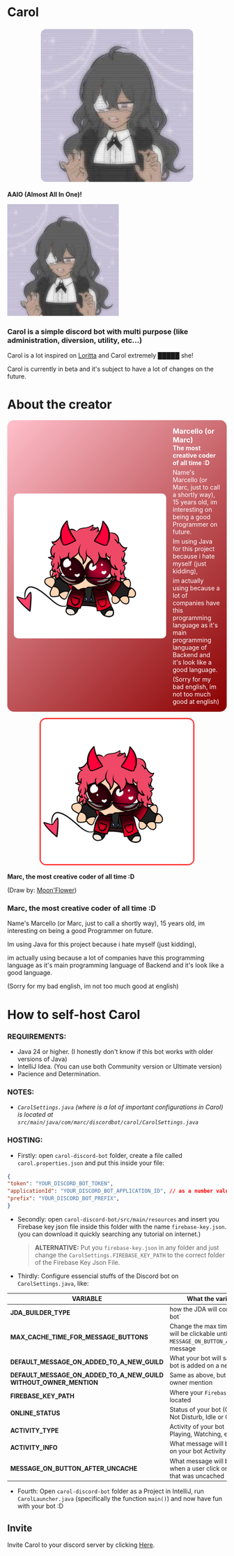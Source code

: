 # Carol

<p align="center">
  <img src="https://github.com/MarcelloDev6001/CarolBot/blob/main/avatar.png" 
       alt="logo"
       style="border-radius: 15px; border: 3px solid #ffffffff;"
       width="350" />
</p>

<p  align="center">

<b>AAIO (Almost All In One)!</b>

</p>

  

![Imagem](https://github.com/MarcelloDev6001/CarolBot/blob/main/avatar.png)

### Carol is a simple discord bot with multi purpose (like administration, diversion, utility, etc...)
  

Carol is a lot inspired on [Loritta](https://github.com/LorittaBot/Loritta) and Carol extremely █████ she!

Carol is currently in beta and it's subject to have a lot of changes on the future.

  

# About the creator

<div style="
  border-radius: 15px; 
  padding: 15px; 
  display: flex; 
  align-items: center; 
  background: linear-gradient(135deg, pink, darkred);
  color: white;
">
  <img align="center" src="https://github.com/MarcelloDev6001/CarolBot/blob/main/marc-avatar.png" alt="Marc" style="border-radius: 10px; margin-right: 15px;" />
  <div>
    <h3 style="margin: 0;">Marcello (or Marc)</h3>
    <h4 style="margin: 0;">The most creative coder of all time :D</h4>
    <p style="margin: 5px 0 0;">Name's Marcello (or Marc, just to call a shortly way), 15 years old, im interesting on being a good Programmer on future.</p>
    <p style="margin: 5px 0 0;">Im using Java for this project because i hate myself (just kidding),</p>
    <p style="margin: 5px 0 0;">im actually using because a lot of companies have this programming language as it's main programming language of Backend and it's look like a good language.</p>
    <p style="margin: 5px 0 0;">(Sorry for my bad english, im not too much good at english)</p>
  </div>
</div>


<p align="center">
  <img src="https://github.com/MarcelloDev6001/CarolBot/blob/main/marc-avatar.png" 
       alt="logo"
       style="border-radius: 15px; border: 3px solid #ff3939ff;"
       width="350" />
</p>

<p  align="center">

<b>Marc, the most creative coder of all time :D</b>

</p>  

(Draw by: [Moon'Flower](https://www.youtube.com/@themoonflowy))

### Marc, the most creative coder of all time :D

Name's Marcello (or Marc, just to call a shortly way), 15 years old, im interesting on being a good Programmer on future.

Im using Java for this project because i hate myself (just kidding),

im actually using because a lot of companies have this programming language as it's main programming language of Backend and it's look like a good language.

(Sorry for my bad english, im not too much good at english)

# How to self-host Carol

### REQUIREMENTS:
- Java 24 or higher. (I honestly don't know if this bot works with older versions of Java)
- IntelliJ Idea. (You can use both Community version or Ultimate version)
- Pacience and Determination.

### NOTES:
- *`CarolSettings.java` (where is a lot of important configurations in Carol) is located at `src/main/java/com/marc/discordbot/carol/CarolSettings.java`*

### HOSTING:
- Firstly:
open `carol-discord-bot` folder, create a file called `carol.properties.json` and put this inside your file:

```json
{
"token": "YOUR_DISCORD_BOT_TOKEN",
"applicationId": "YOUR_DISCORD_BOT_APPLICATION_ID", // as a number value
"prefix": "YOUR_DISCORD_BOT_PREFIX",
}
```

- Secondly:
open `carol-discord-bot/src/main/resources` and insert you Firebase key json file inside this folder with the name `firebase-key.json`. (you can download it quickly searching any tutorial on internet.)
  > **ALTERNATIVE:** Put you `firebase-key.json` in any folder and just change the `CarolSettings.FIREBASE_KEY_PATH` to the correct folder of the Firebase Key Json File.

- Thirdly:
Configure essencial stuffs of the Discord bot on `CarolSettings.java`, like:

| VARIABLE                                         | What the variable do                                                                                       | Can modify       |
|--------------------------------------------------|-------------------------------------------------------------------------------------------------------------|------------------|
| **JDA_BUILDER_TYPE**                             | how the JDA will construct your bot`                                                                      | ✅ true          |
| **MAX_CACHE_TIME_FOR_MESSAGE_BUTTONS**           | Change the max time a button will be clickable until appears the `MESSAGE_ON_BUTTON_AFTER_UNCACHE` message  | ✅ true          |
| **DEFAULT_MESSAGE_ON_ADDED_TO_A_NEW_GUILD**      | What your bot will say when your bot is added on a new guild                                                 | ✅ true          |
| **DEFAULT_MESSAGE_ON_ADDED_TO_A_NEW_GUILD WITHOUT_OWNER_MENTION** | Same as above, but without owner mention                                                    | ✅ true          |
| **FIREBASE_KEY_PATH**                            | Where your `FirebaseKey.json` is located                                                                     | ⚠️ not recommended |
| **ONLINE_STATUS**                                | Status of your bot (Online, Do Not Disturb, Idle or Offline)                                                 | ✅ true          |
| **ACTIVITY_TYPE**                                | Activity of your bot (Listening, Playing, Watching, etc)                                                     | ✅ true          |
| **ACTIVITY_INFO**                                | What message will be displayed on your bot Activity                                                          | ✅ true          |
| **MESSAGE_ON_BUTTON_AFTER_UNCACHE**              | What message will be displayed when a user click on a button that was uncached                               | ✅ true          |

- Fourth:
Open `carol-discord-bot` folder as a Project in IntelliJ, run `CarolLauncher.java` (specifically the function `main()`) and now have fun with your bot :D

## Invite

Invite Carol to your discord server by clicking [Here](https://discord.com/oauth2/authorize?client_id=1214985204985241600&permissions=8&integration_type=0&scope=bot).